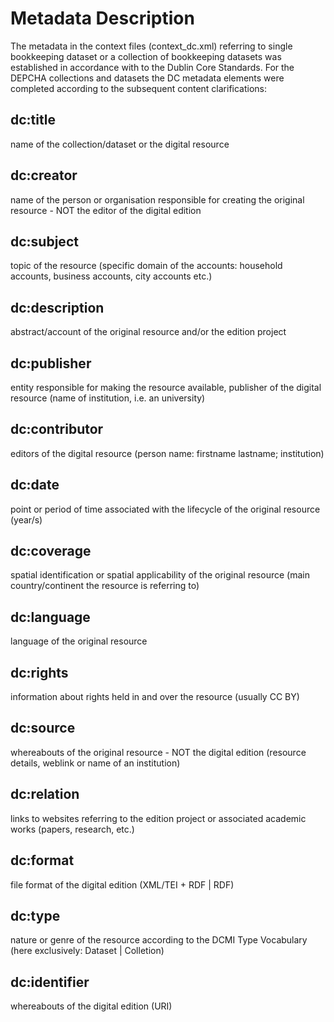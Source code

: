 # Metadata Description
The metadata in the context files (context_dc.xml) referring to single bookkeeping dataset or a collection of bookkeeping datasets was established in accordance with to the Dublin Core Standards.
For the DEPCHA collections and datasets the DC metadata elements were completed according to the subsequent content clarifications:

## dc:title 
name of the collection/dataset or the digital resource

## dc:creator 
name of the person or organisation responsible for creating the original resource - NOT the editor of the digital edition

## dc:subject
topic of the resource (specific domain of the accounts: household accounts, business accounts, city accounts etc.)

## dc:description
abstract/account of the original resource and/or the edition project 

## dc:publisher 
entity responsible for making the resource available, publisher of the digital resource (name of institution, i.e. an university)

## dc:contributor
editors of the digital resource (person name: firstname lastname; institution)

## dc:date 
point or period of time associated with the lifecycle of the original resource (year/s)

## dc:coverage 
spatial identification or spatial applicability of the original resource (main country/continent the resource is referring to)

## dc:language
language of the original resource

## dc:rights 
information about rights held in and over the resource (usually CC BY)

## dc:source 
whereabouts of the original resource - NOT the digital edition (resource details, weblink or name of an institution)

## dc:relation
links to websites referring to the edition project or associated academic works (papers, research, etc.)

## dc:format 
file format of the digital edition (XML/TEI + RDF | RDF)

## dc:type 
nature or genre of the resource according to the DCMI Type Vocabulary (here exclusively: Dataset | Colletion)

## dc:identifier 
whereabouts of the digital edition (URI)

